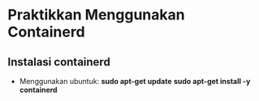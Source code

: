 # Praktikkan Menggunakan Containerd

## Instalasi containerd

- Menggunakan ubuntuk:
  **sudo apt-get update**
  **sudo apt-get install -y containerd**

